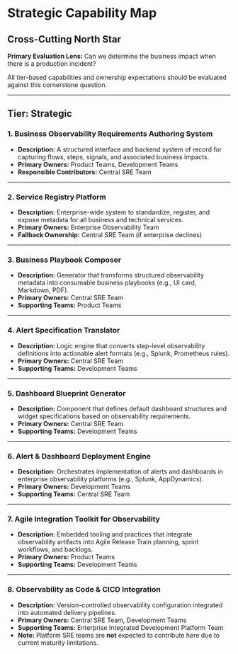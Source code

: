 # Strategic Capability Map

## Cross-Cutting North Star

**Primary Evaluation Lens:** Can we determine the business impact when there is a production incident?

All tier-based capabilities and ownership expectations should be evaluated against this cornerstone question.

---

## Tier: Strategic

### 1. Business Observability Requirements Authoring System

* **Description:** A structured interface and backend system of record for capturing flows, steps, signals, and associated business impacts.
* **Primary Owners:** Product Teams, Development Teams
* **Responsible Contributors:** Central SRE Team

---

### 2. Service Registry Platform

* **Description:** Enterprise-wide system to standardize, register, and expose metadata for all business and technical services.
* **Primary Owners:** Enterprise Observability Team
* **Fallback Ownership:** Central SRE Team (if enterprise declines)

---

### 3. Business Playbook Composer

* **Description:** Generator that transforms structured observability metadata into consumable business playbooks (e.g., UI card, Markdown, PDF).
* **Primary Owners:** Central SRE Team
* **Supporting Teams:** Product Teams

---

### 4. Alert Specification Translator

* **Description:** Logic engine that converts step-level observability definitions into actionable alert formats (e.g., Splunk, Prometheus rules).
* **Primary Owners:** Central SRE Team
* **Supporting Teams:** Development Teams

---

### 5. Dashboard Blueprint Generator

* **Description:** Component that defines default dashboard structures and widget specifications based on observability requirements.
* **Primary Owners:** Central SRE Team
* **Supporting Teams:** Development Teams

---

### 6. Alert & Dashboard Deployment Engine

* **Description:** Orchestrates implementation of alerts and dashboards in enterprise observability platforms (e.g., Splunk, AppDynamics).
* **Primary Owners:** Development Teams
* **Supporting Teams:** Central SRE Team

---

### 7. Agile Integration Toolkit for Observability

* **Description:** Embedded tooling and practices that integrate observability artifacts into Agile Release Train planning, sprint workflows, and backlogs.
* **Primary Owners:** Product Teams
* **Supporting Teams:** Development Teams

---

### 8. Observability as Code & CICD Integration

* **Description:** Version-controlled observability configuration integrated into automated delivery pipelines.
* **Primary Owners:** Central SRE Team, Development Teams
* **Supporting Teams:** Enterprise Integrated Development Platform Team
* **Note:** Platform SRE teams are **not** expected to contribute here due to current maturity limitations.
